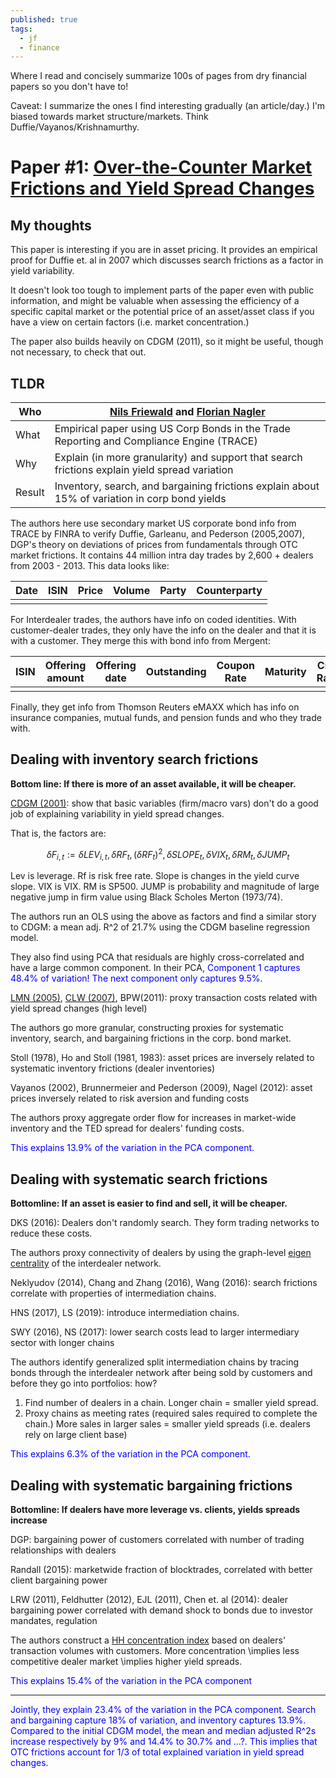 ```yaml
---
published: true
tags:
  - jf
  - finance
---
```

Where I read and concisely summarize 100s of pages from dry financial papers so you don't have to!

Caveat: I summarize the ones I find interesting gradually (an article/day.) I'm biased towards market structure/markets. Think Duffie/Vayanos/Krishnamurthy.

# Paper #1: [Over-the-Counter Market Frictions and Yield Spread Changes](https://onlinelibrary.wiley.com/doi/pdf/10.1111/jofi.12827)



## My thoughts

This paper is interesting if you are in asset pricing. It provides an empirical proof for Duffie et. al in 2007 which discusses search frictions as a factor in yield variability.

It doesn't look too tough to implement parts of the paper even with public information, and might be valuable when assessing the efficiency of a specific capital market or the potential price of an asset/asset class if you have a view on certain factors (i.e. market concentration.)

The paper also builds heavily on CDGM (2011), so it might be useful, though not necessary, to check that out.

## TLDR

| Who | [Nils Friewald](https://sites.google.com/site/nilsfriewald) and [Florian Nagler](https://sites.google.com/site/floriannagler/) |
| --- | --- |
| What | Empirical paper using US Corp Bonds in the Trade Reporting and Compliance Engine (TRACE) |
| Why | Explain (in more granularity) and support that search frictions explain yield spread variation |
| Result | Inventory, search, and bargaining frictions explain about 15% of variation in corp bond yields |

The authors here use secondary market US corporate bond info from TRACE by FINRA to verify Duffie, Garleanu, and Pederson (2005,2007), DGP's theory on deviations of prices from fundamentals through OTC market frictions. It contains 44 million intra day trades by 2,600 + dealers from 2003 - 2013.  This data looks like:

|    Date    |    ISIN    |    Price    |    Volume    |    Party    |    Counterparty    |
|------------|------------|-------------|--------------|-------------|--------------------|
|            |            |             |              |             |                    |

For Interdealer trades, the authors have info on coded identities. With customer-dealer trades, they only have the info on the dealer and that it is with a customer. They merge this with bond info from Mergent:

| ISIN | Offering amount | Offering date | Outstanding | Coupon Rate | Maturity | Credit Rating |
|------|-----------------|---------------|-------------|-------------|----------|---------------|
|      |                 |               |             |             |          |               |

Finally, they get info from Thomson Reuters eMAXX which has info on insurance companies, mutual funds, and pension funds and who they trade with.

## Dealing with inventory search frictions

**Bottom line: If there is more of an asset available, it will be cheaper.**

[CDGM (2001)](http://pages.stern.nyu.edu/~cedmond/phd/Collin-Dufresne%20et%20al%20JF%202001.pdf): show that basic variables (firm/macro vars) don't do a good job of explaining variability in yield spread changes.

That is, the factors are:

$$ \delta F_{i,t} := \delta LEV_{i,t}, \delta RF_t, (\delta RF_t)^2, \delta SLOPE_t, \delta VIX_t, \delta RM_t, \delta JUMP_t $$

Lev is leverage. Rf is risk free rate. Slope is changes in the yield curve slope. VIX is VIX. RM is SP500. JUMP is probability and magnitude of large negative jump in firm value using Black Scholes Merton (1973/74).

The authors run an OLS using the above as factors and find a similar story to CDGM: a mean adj. R^2 of 21.7% using the CDGM baseline regression model.

They also find using PCA that residuals are highly cross-correlated and have a large common component. In their PCA, <span style="color:blue">Component 1 captures 48.4% of variation! The next component only captures 9.5%.</span>

[LMN (2005)](http://dx.doi.org/10.1111/j.1540-6261.2005.00797.x), [CLW (2007)](http://dx.doi.org/10.1111/j.1540-6261.2007.01203.x), BPW(2011): proxy transaction costs related with yield spread changes (high level)

The authors go more granular, constructing proxies for systematic inventory, search, and bargaining frictions in the corp. bond market.

Stoll (1978), Ho and Stoll (1981, 1983): asset prices are inversely related to systematic inventory frictions (dealer inventories)

Vayanos (2002), Brunnermeier and Pederson (2009), Nagel (2012): asset prices inversely related to risk aversion and funding costs

The authors proxy aggregate order flow for increases in market-wide inventory and the TED spread for dealers' funding costs.

<span style="color:blue"> This explains 13.9% of the variation in the PCA component.</span>

## Dealing with systematic search frictions

**Bottomline: If an asset is easier to find and sell, it will be cheaper.**

DKS (2016): Dealers don't randomly search. They form trading networks to reduce these costs.

The authors proxy connectivity of dealers by using the graph-level [eigen centrality](https://en.wikipedia.org/wiki/Eigenvector_centrality) of the interdealer network.

Neklyudov (2014), Chang and Zhang (2016), Wang (2016): search frictions correlate with properties of intermediation chains.

HNS (2017), LS (2019): introduce intermediation chains.

SWY (2016), NS (2017): lower search costs lead to larger intermediary sector with longer chains

The authors identify generalized split intermediation chains by tracing bonds through the interdealer network after being sold by customers and before they go into portfolios: how?

1. Find number of dealers in a chain. Longer chain = smaller yield spread.
2. Proxy chains as meeting rates (required sales required to complete the chain.) More sales in larger sales = smaller yield spreads (i.e. dealers rely on large client base)

<span style="color:blue">This explains 6.3% of the variation in the PCA component.</span>

## Dealing with systematic bargaining frictions

**Bottomline: If dealers have more leverage vs. clients, yields spreads increase**

DGP: bargaining power of customers correlated with number of trading relationships with dealers

Randall (2015): marketwide fraction of blocktrades, correlated with better client bargaining power

LRW (2011), Feldhutter (2012), EJL (2011), Chen et. al (2014): dealer bargaining power correlated with demand shock to bonds due to investor mandates, regulation

The authors construct a [HH concentration index](https://www.investopedia.com/terms/h/hhi.asp) based on dealers' transaction volumes with customers. More concentration \implies less competitive dealer market \implies higher yield spreads.

<span style="color:blue">This explains 15.4% of the variation in the PCA component</span>

___

<span style="color:blue"> Jointly, they explain 23.4% of the variation in the PCA component. Search and bargaining capture 18% of variation, and inventory captures 13.9%. Compared to the initial CDGM model, the mean and median adjusted R^2s increase respectively by 9% and 14.4% to 30.7% and …?. This implies that OTC frictions account for 1/3 of total explained variation in yield spread changes.</span>
